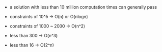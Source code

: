 
- a solution with less than 10 million computation times can generally pass

- constraints of 10^5 -> O(n) or O(nlogn)
- constraints of 1000 ~ 2000 -> O(n^2)
- less than 300 -> O(n^3)
- less than 16 -> O(2^n)

